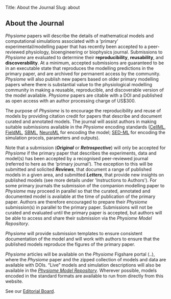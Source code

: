 Title: About the Journal
Slug: about
       
About the Journal
-----------------
*Physiome* papers will describe the details of mathematical models and computational simulations associated with a ‘primary’ experimental/modelling paper that has recently been accepted to a peer-reviewed physiology, bioengineering or biophysics journal. Submissions to *Physiome* are evaluated to determine their **reproducibility**, **reusability**, and **discoverability**. At a minimum, accepted submissions are guaranteed to be in an executable state that reproduces the modelling predictions in the primary paper, and are archived for permanent access by the community. *Physiome* will also publish new papers based on older primary modelling papers where there is substantial value to the physiological modelling community in making a reusable, reproducible, and discoverable version of the model available. *Physiome* papers are citable with a DOI and published as open access with an author processing charge of US$300.

The purpose of *Physiome* is to encourage the reproducibility and reuse of models by providing citation credit for papers that describe and document curated and annotated models. The journal will assist authors in making suitable submissions available in the *Physiome* encoding standards ([CellML](https://www.cellml.org/), [FieldML](http://www.fieldml.org/), [SBML](http://sbml.org/), [NeuroML](https://www.neuroml.org/) for encoding the model; [SED-ML](http://sed-ml.org/) for encoding the simulation procols, parameters and outputs).

Note that a submission (***Original*** or ***Retrospective***) will only be accepted for *Physiome* if the primary paper that describes the experiments, data and model(s) has been accepted by a recognised peer-reviewed journal (referred to here as the ‘primary journal’). The exception to this will be submitted and solicited ***Reviews***, that document a range of published models in a given area, and submitted ***Letters***, that provide new insights on published models (see more details under 'Instructions to Authors'). For some primary journals the submission of the companion modelling paper to *Physiome* may proceed in parallel so that the curated, annotated and documented model is available at the time of publication of the primary paper. Authors are therefore encouraged to prepare their *Physiome* submission(s) in parallel to the primary paper. Submissions will not be curated and evaluated until the primary paper is accepted, but authors will be able to access and share their submission via the *Physiome Model Repository*.

*Physiome* will provide submission templates to ensure consistent documentation of the model and will work with authors to ensure that the published models reproduce the figures of the primary paper.

*Physiome* articles will be available on the *Physiome* Figshare portal (..), where the *Physiome* paper and the zipped collection of models and data are available with DOIs. “Live” models and simulation descriptions will also be available in the *[Physiome Model Repository](https://models.physiomeproject.org)*. Wherever possible, models encoded in the standard formats are available to run from directly from this website.

See our [Editorial Board](editorial-board.html).

